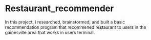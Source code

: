 # Restaurant_recommender
In this project, i researched, brainstormed, and built a basic recommendation program that recommened restaurant to users in the gainesville area that works in users terminal.